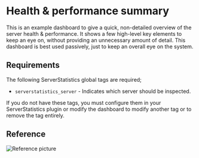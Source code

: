 # Health & performance summary
This is an example dashboard to give a quick, non-detailed overview of the server health & performance. It shows a few high-level key elements to keep an eye on, without providing an unnecessary amount of detail. This dashboard is best used passively, just to keep an overall eye on the system.

## Requirements
The following ServerStatistics global tags are required;
* `serverstatistics_server` - Indicates which server should be inspected.

If you do not have these tags, you must configure them in your ServerStatistics plugin or modify the dashboard to modify another tag or to remove the tag entirely.

## Reference
![Reference picture](https://i.imgur.com/ohNfyMr.png)